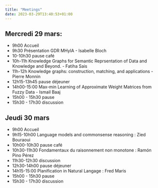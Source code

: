 ```yaml
---
title: "Meetings"
date: 2023-03-29T13:40:53+01:00
---
```


## Mercredi 29 mars: 

- 9h00 Accueil 
- 9h30 Présentation GDR MHyIA - Isabelle Bloch
- 10-10h30 pause café 
- 10h-11h Knowledge Graphs for Semantic Reprsentation of Data and Knowledge and Beyond.  - Fatiha Sais
- 11h-12h Knowledge graphs: construction, matching, and applications - Pierre Monnin 
- 12h15-13h45 pause déjeuner 
- 14h00-15:00 Max-min Learning of Approximate Weight Matrices from Fuzzy Data - Ismail Baaj 
- 15h00 - 15h30 pause 
- 15h30 - 17h30 discussion 

## Jeudi 30 mars 

- 9h00 Accueil 
- 9h15-10h00 Language models and commonsense reasoning : Zied Bouraoui 
- 10h00-10h30 pause café 
- 10h30-11h30 Fondamentaux du raisonnement non monotone : Ramón Pino Pérez
- 11h30-12h30 discussion 
- 12h30-14h00 pause déjeuner 
- 14h15-15:00 Planification in Natural Langage : Fred Maris 
- 15h00 - 15h30 pause 
- 15h30 - 17h30 discussion 
